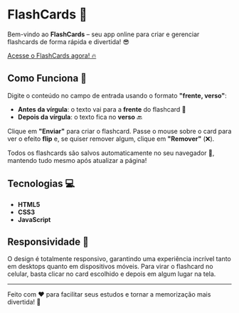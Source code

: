 # FlashCards 🚀

Bem-vindo ao **FlashCards** – seu app online para criar e gerenciar flashcards de forma rápida e divertida! 😎

[Acesse o FlashCards agora! 🔥](https://flashcards-dinamico.vercel.app)

## Como Funciona 🔄

Digite o conteúdo no campo de entrada usando o formato **"frente, verso"**:
- **Antes da vírgula**: o texto vai para a **frente** do flashcard 🎯
- **Depois da vírgula**: o texto fica no **verso** 🔙

Clique em **"Enviar"** para criar o flashcard. Passe o mouse sobre o card para ver o efeito **flip** e, se quiser remover algum, clique em **"Remover"** (❌).

Todos os flashcards são salvos automaticamente no seu navegador 💾, mantendo tudo mesmo após atualizar a página!

## Tecnologias 💻

- **HTML5**
- **CSS3**
- **JavaScript**

## Responsividade 📱

O design é totalmente responsivo, garantindo uma experiência incrível tanto em desktops quanto em dispositivos móveis.
Para virar o flashcard no celular, basta clicar no card escolhido e depois em algum lugar na tela.

---

Feito com ❤️ para facilitar seus estudos e tornar a memorização mais divertida! 🎉
